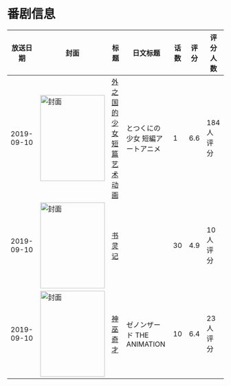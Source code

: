 # 番剧信息

|放送日期|封面|标题|日文标题|话数|评分|评分人数|
|---|---|---|---|---|---|---|
|2019-09-10|<img src="//lain.bgm.tv/pic/cover/c/65/5a/277149_2BeLl.jpg" alt="封面" style="width:150px;height:200px;object-fit:cover;">|[外之国的少女 短篇艺术动画](https://bangumi.tv/subject/277149)|とつくにの少女 短編アートアニメ|1|6.6|184人评分|
|2019-09-10|<img src="//lain.bgm.tv/pic/cover/c/eb/04/282742_13dNA.jpg" alt="封面" style="width:150px;height:200px;object-fit:cover;">|[书灵记](https://bangumi.tv/subject/282742)||30|4.9|10人评分|
|2019-09-10|<img src="//lain.bgm.tv/pic/cover/c/c5/fb/290387_1COYd.jpg" alt="封面" style="width:150px;height:200px;object-fit:cover;">|[神巫奇才](https://bangumi.tv/subject/290387)|ゼノンザード THE ANIMATION|10|6.4|23人评分|
